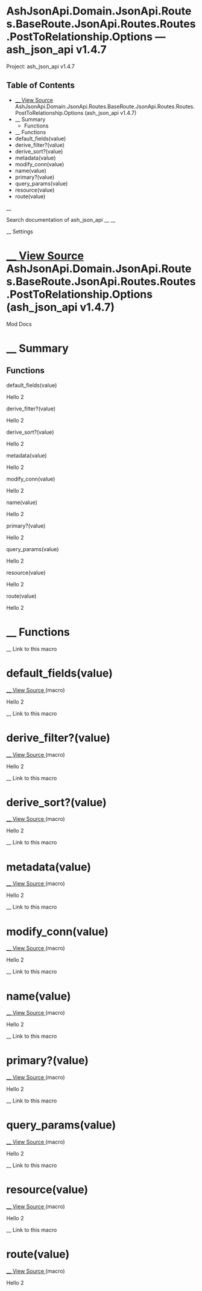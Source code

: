 # AshJsonApi.Domain.JsonApi.Routes.BaseRoute.JsonApi.Routes.Routes.PostToRelationship.Options — ash_json_api v1.4.7

Project: ash_json_api v1.4.7

## Table of Contents

- [ __ View Source ](external_link) AshJsonApi.Domain.JsonApi.Routes.BaseRoute.JsonApi.Routes.Routes.PostToRelationship.Options (ash_json_api v1.4.7)
- __ Summary
  - Functions
- __ Functions
- default_fields(value)
- derive_filter?(value)
- derive_sort?(value)
- metadata(value)
- modify_conn(value)
- name(value)
- primary?(value)
- query_params(value)
- resource(value)
- route(value)

__

Search documentation of ash_json_api __ __

__ Settings

#  [ __ View Source ](external_link) AshJsonApi.Domain.JsonApi.Routes.BaseRoute.JsonApi.Routes.Routes.PostToRelationship.Options (ash_json_api v1.4.7)

Mod Docs

#  __ Summary

##  Functions

default_fields(value)

Hello 2

derive_filter?(value)

Hello 2

derive_sort?(value)

Hello 2

metadata(value)

Hello 2

modify_conn(value)

Hello 2

name(value)

Hello 2

primary?(value)

Hello 2

query_params(value)

Hello 2

resource(value)

Hello 2

route(value)

Hello 2

#  __ Functions

__ Link to this macro

# default_fields(value)

[ __ View Source ](external_link) (macro)

Hello 2

__ Link to this macro

# derive_filter?(value)

[ __ View Source ](external_link) (macro)

Hello 2

__ Link to this macro

# derive_sort?(value)

[ __ View Source ](external_link) (macro)

Hello 2

__ Link to this macro

# metadata(value)

[ __ View Source ](external_link) (macro)

Hello 2

__ Link to this macro

# modify_conn(value)

[ __ View Source ](external_link) (macro)

Hello 2

__ Link to this macro

# name(value)

[ __ View Source ](external_link) (macro)

Hello 2

__ Link to this macro

# primary?(value)

[ __ View Source ](external_link) (macro)

Hello 2

__ Link to this macro

# query_params(value)

[ __ View Source ](external_link) (macro)

Hello 2

__ Link to this macro

# resource(value)

[ __ View Source ](external_link) (macro)

Hello 2

__ Link to this macro

# route(value)

[ __ View Source ](external_link) (macro)

Hello 2
